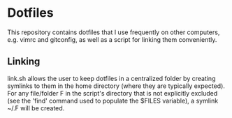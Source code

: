 # Dotfiles
This repository contains dotfiles that I use frequently on other computers,
e.g. vimrc and gitconfig, as well as a script for linking them conveniently.

## Linking
link.sh allows the user to keep dotfiles in a centralized folder by creating
symlinks to them in the home directory (where they are typically expected).
For any file/folder F in the script's directory that is not explicitly excluded
(see the 'find' command used to populate the $FILES variable), a symlink ~/.F
will be created.
